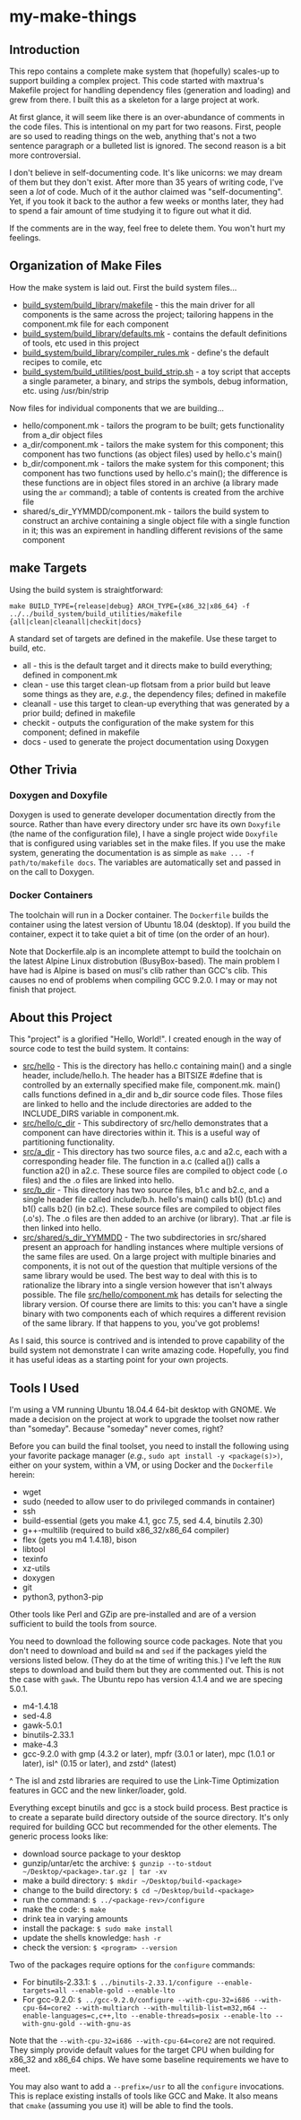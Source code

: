# my-make-things

## Introduction

This repo contains a complete make system that (hopefully)
scales-up to support building a complex project. This code
started with maxtrua's Makefile project for handling dependency
files (generation and loading) and grew from there. I built this
as a skeleton for a large project at work.

At first glance, it will seem like there is an over-abundance of
comments in the code files. This is intentional on my part for
two reasons. First, people are so used to reading things on the
web, anything that's not a two sentence paragraph or a bulleted
list is ignored.  The second reason is a bit more controversial.

I don't believe in self-documenting code. It's like unicorns: we may
dream of them but they don't exist. After more than 35 years of
writing code, I've seen a *lot* of code. Much of it the author
claimed was "self-documenting".  Yet, if you took it back to the
author a few weeks or months later, they had to spend a fair amount
of time studying it to figure out what it did.

If the comments are in the way, feel free to delete them. You won't
hurt my feelings.

## Organization of Make Files

How the make system is laid out. First the build system files...

* [build_system/build_library/makefile](https://github.com/neocliff/my-make-things/blob/master/build_system/build_library/makefile) -
this the main driver for
all components is the same across the project; tailoring happens
in the component.mk file for each component
* [build_system/build_library/defaults.mk](https://github.com/neocliff/my-make-things/blob/master/build_system/build_library/defaults.mk) -
contains the default definitions of tools, etc used in this project
* [build_system/build_library/compiler_rules.mk](https://github.com/neocliff/my-make-things/blob/master/build_system/build_library/compiler_rules.mk) - define's the
default recipes to comile, etc
* [build_system/build_utilities/post_build_strip.sh](https://github.com/neocliff/my-make-things/blob/master/build_system/build_utilities/post_build_strip.sh) -
a toy script that accepts a single parameter, a binary, and strips the symbols,
debug information, etc. using /usr/bin/strip

Now files for individual components that we are building...

* hello/component.mk - tailors the program to be built; gets
functionality from a_dir object files
* a_dir/component.mk - tailors the make system for this component;
this component has two functions (as object files) used by hello.c's
main()
* b_dir/component.mk - tailors the make system for this component;
this component has two functions used by hello.c's main(); the
difference is these functions are in object files stored in an
archive (a library made using the `ar` command); a table of contents
is created from the archive file
* shared/s_dir_YYMMDD/component.mk - tailors the build system to
construct an archive containing a single object file with a single
function in it; this was an expirement in handling different revisions
of the same component

## make Targets

Using the build system is straightforward:

`make BUILD_TYPE={release|debug} ARCH_TYPE={x86_32|x86_64}
-f ../../build_system/build_utilities/makefile
{all|clean|cleanall|checkit|docs}`

A standard set of targets are defined in the makefile. Use
these target to build, etc.

* all - this is the default target and it directs make to build
everything; defined in component.mk
* clean - use this target  clean-up flotsam from a prior build
but leave some things as they are, _e.g._, the dependency files;
defined in makefile
* cleanall - use this target to clean-up everything that was
generated by a prior build; defined in makefile
* checkit - outputs the configuration of the make system for
this component; defined in makefile
* docs - used to generate the project documentation using
Doxygen

## Other Trivia

### Doxygen and Doxyfile

Doxygen is used to generate developer documentation directly from the source.
Rather than have every directory under src have its own `Doxyfile` (the name
of the configuration file), I have a single project wide `Doxyfile` that is
configured using variables set in the make files. If you use the make system,
generating the documentation is as simple as `make ... -f path/to/makefile
docs`. The variables are automatically set and passed in on the call to
Doxygen.

### Docker Containers

The toolchain will run in a Docker container. The `Dockerfile` builds the container
using the latest version of Ubuntu 18.04 (desktop). If you build the container,
expect it to take quiet a bit of time (on the order of an hour).

Note that Dockerfile.alp is an incomplete attempt to build the toolchain on the
latest Alpine Linux distrobution (BusyBox-based). The main problem I have had is
Alpine is based on musl's clib rather than GCC's clib. This causes no end of
problems when compiling GCC 9.2.0. I may or may not finish that project.

## About this Project

This "project" is a glorified "Hello, World!". I created enough
in the way of source code to test the build system. It contains:

* [src/hello](https://github.com/neocliff/my-make-things/blob/master/src/hello) -
This is the directory has hello.c containing main()
and a single header, include/hello.h. The header has a BITSIZE #define
that is controlled by an externally specified make file, component.mk.
main() calls functions defined in a_dir and b_dir source code files.
Those files are linked to hello and the include directories are
added to the INCLUDE_DIRS variable in component.mk.
* [src/hello/c_dir](https://github.com/neocliff/my-make-things/blob/master/src/hello/c_dir) -
This subdirectory of src/hello demonstrates that
a component can have directories within it. This is a useful way of
partitioning functionality.
* [src/a_dir](https://github.com/neocliff/my-make-things/blob/master/src/a_dir) -
This directory has two source files, a.c and a2.c,
each with a corresponding header file. The function in a.c (called
a()) calls a function a2() in a2.c. These source files are compiled
to object code (.o files) and the .o files are linked into hello.
* [src/b_dir](https://github.com/neocliff/my-make-things/blob/master/src/b_dir) -
This directory has two source files, b1.c and b2.c,
and a single header file called include/b.h. hello's main() calls
b1() (b1.c) and b1() calls b2() (in b2.c). These source files
are compiled to object files (.o's). The .o files are then added
to an archive (or library). That .ar file is then linked into
hello.
* [src/shared/s_dir_YYMMDD](https://github.com/neocliff/my-make-things/blob/master/src/shared) -
The two subdirectories in src/shared present an
approach for handling instances where multiple versions of the same
files are used. On a large project with multiple binaries and
components, it is not out of the question that multiple versions
of the same library would be used. The best way to deal with this
is to rationalize the library into a single version however that isn't
always possible. The file [src/hello/component.mk](https://github.com/neocliff/my-make-things/blob/master/src/hello/component.mk)
has details for selecting the library version. Of course there are
limits to this: you can't have a single binary with two components
each of which requires a different revision of the same library.
If that happens to you, you've got problems!

As I said, this source is contrived and is intended to prove
capability of the build system not demonstrate I can write amazing
code. Hopefully, you find it has useful ideas as a starting point for
your own projects.

## Tools I Used

I'm using a VM running Ubuntu 18.04.4 64-bit desktop with GNOME. We made a
decision on the project at work to upgrade the toolset now rather than
"someday". Because "someday" never comes, right?

Before you can build the final toolset, you need to install the following using
your favorite package manager (_e.g._, `sudo apt install -y <package(s)>)`,
either on your system, within a VM, or using Docker and the `Dockerfile` herein:

* wget
* sudo (needed to allow user to do privileged commands in container)
* ssh
* build-essential (gets you make 4.1, gcc 7.5, sed 4.4, binutils 2.30)
* g++-multilib (required to build x86_32/x86_64 compiler)
* flex (gets you m4 1.4.18), bison
* libtool
* texinfo
* xz-utils
* doxygen
* git
* python3, python3-pip

Other tools like Perl and GZip are pre-installed and are of a version sufficient
to build the tools from source.

You need to download the following source code packages. Note that you don't
need to download and build `m4` and `sed` if the packages yield the versions
listed below. (They do at the time of writing this.) I've left the `RUN` steps
to download and build them but they are commented out. This is not the case with
`gawk`. The Ubuntu repo has version 4.1.4 and we are specing 5.0.1.

* m4-1.4.18
* sed-4.8
* gawk-5.0.1
* binutils-2.33.1
* make-4.3
* gcc-9.2.0 with gmp (4.3.2 or later), mpfr (3.0.1 or later), mpc (1.0.1 or
later), isl^ (0.15 or later), and zstd^ (latest)

^ The isl and zstd libraries are required to use the Link-Time Optimization
features in GCC and the new linker/loader, gold.

Everything except binutils and gcc is a stock build process. Best practice is
to create a separate build directory outside of the source directory. It's only
required for building GCC but recommended for the other elements. The generic
process looks like:

* download source package to your desktop
* gunzip/untar/etc the archive: `$ gunzip --to-stdout ~/Desktop/<package>.tar.gz | tar -xv`
* make a build directory: `$ mkdir ~/Desktop/build-<package>`
* change to the build directory: `$ cd ~/Desktop/build-<package>`
* run the command: `$ ../<package-rev>/configure`
* make the code: `$ make`
* drink tea in varying amounts
* install the package: `$ sudo make install`
* update the shells knowledge: `hash -r`
* check the version: `$ <program> --version`

Two of the packages require options for the `configure` commands:

* For binutils-2.33.1: `$ ../binutils-2.33.1/configure --enable-targets=all
--enable-gold --enable-lto`
* For gcc-9.2.0: `$ ../gcc-9.2.0/configure --with-cpu-32=i686 --with-cpu-64=core2
--with-multiarch --with-multilib-list=m32,m64 --enable-languages=c,c++,lto
--enable-threads=posix --enable-lto --with-gnu-gold --with-gnu-as`

Note that the `--with-cpu-32=i686 --with-cpu-64=core2` are not required. They
simply provide default values for the target CPU when building for x86_32 and
x86_64 chips. We have some baseline requirements we have to meet.

You may also want to add a `--prefix=/usr` to all the `configure` invocations.
This is replace existing installs of tools like GCC and Make. It also means that
`cmake` (assuming you use it) will be able to find the tools.

